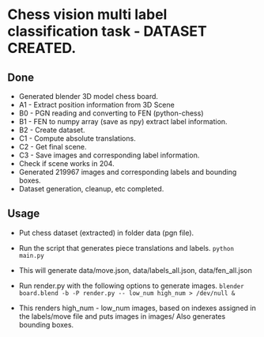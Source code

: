# Chess vision multi label classification task - DATASET CREATED.

## Done
* Generated blender 3D model chess board.
* A1 - Extract position information from 3D Scene
* B0 - PGN reading and converting to FEN (python-chess)
* B1 - FEN to numpy array (save as npy) extract label information.
* B2 - Create dataset.
* C1 - Compute absolute translations.
* C2 - Get final scene.
* C3 - Save images and corresponding label information.
* Check  if scene works in 204.
* Generated 219967 images and corresponding labels and bounding boxes.
* Dataset generation, cleanup, etc completed.

## Usage
  - Put chess dataset (extracted) in folder data (pgn file).
  - Run the script that generates piece translations and labels.
	```python main.py```

  - This will generate data/move.json, data/labels_all.json, data/fen_all.json

  - Run render.py with the following options to generate images.
	```blender board.blend -b -P render.py -- low_num high_num > /dev/null &```
  - This renders high_num - low_num images, based on indexes assigned in the labels/move file and puts images in images/
  Also generates bounding boxes.
